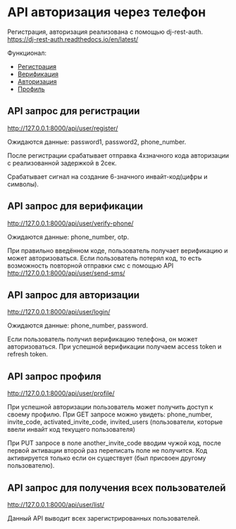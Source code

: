 # API авторизация через телефон

Регистрация, авторизация реализована с помощью dj-rest-auth. https://dj-rest-auth.readthedocs.io/en/latest/

Функционал: 

- [Регистрация](#reg) 
- [Верификация](#code)
- [Авторизация](#login)
- [Профиль](#profile)


## <a name="reg">API запрос для регистрации </a>
http://127.0.0.1:8000/api/user/register/

Ожидаются данные: password1, password2, phone_number. 

После регистрации срабатывает отправка 4хзначного кода авторизации с реализованной задержкой в 2сек.

Срабатывает сигнал на создание 6-значного инвайт-код(цифры и символы).

## <a name="code">API запрос для верификации </a>
http://127.0.0.1:8000/api/user/verify-phone/

Ожидаются данные: phone_number, otp.

При правильно введённом коде, пользователь получает верификацию и может авторизоваться. 
Если пользователь потерял код, то есть возможность повторной отправки смс с помощью API http://127.0.0.1:8000/api/user/send-sms/


## <a name="login">API запрос для авторизации </a>
http://127.0.0.1:8000/api/user/login/

Ожидаются данные: phone_number, password.

Если пользователь получил верификацию телефона, он может авторизоваться. 
При успешной верификации получаем access token и refresh token. 

## <a name="profile">API запрос профиля </a>
http://127.0.0.1:8000/api/user/profile/

При успешной авторизации пользователь может получить доступ к своему профилю. 
При GET запросе можно увидеть:
phone_number, invite_code, activated_invite_code, invited_users (пользователи, которые ввели инвайт код текущего пользователя)

При PUT запросе в поле another_invite_code вводим чужой код, после первой активации второй раз переписать поле не получится. 
Код активируется только если он существует (был присвоен другому пользователю). 


## <a name="profile">API запрос для получения всех пользователей </a>
http://127.0.0.1:8000/api/user/list/

Данный API выводит всех зарегистрированных пользователей. 